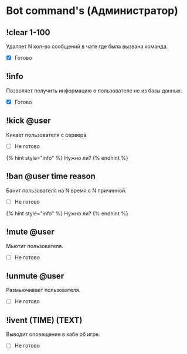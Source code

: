 # Bot command's \(Администратор\)

## !clear 1-100

Удаляет N кол-во сообщений в чате где была вызвана команда.

* [x] Готово

## !info

Позволяет получить информацию о пользователе не из базы данных.

* [x] Готово

## !kick @user

Кикает пользователя с сервера

* [ ] Не готово

{% hint style="info" %}
Нужно ли?
{% endhint %}

## !ban @user time reason

Банит пользователя на N время с N причинной.

* [ ] Не готово

{% hint style="info" %}
Нужно ли?
{% endhint %}

## !mute @user

Мьютит пользователя.

* [ ] Не готово

## !unmute @user

Размьючивает пользователя.

* [ ] Не готово

## !ivent \(TIME\) \(TEXT\)

Выводит оповещение в хабе об игре.

* [ ] Не готово

